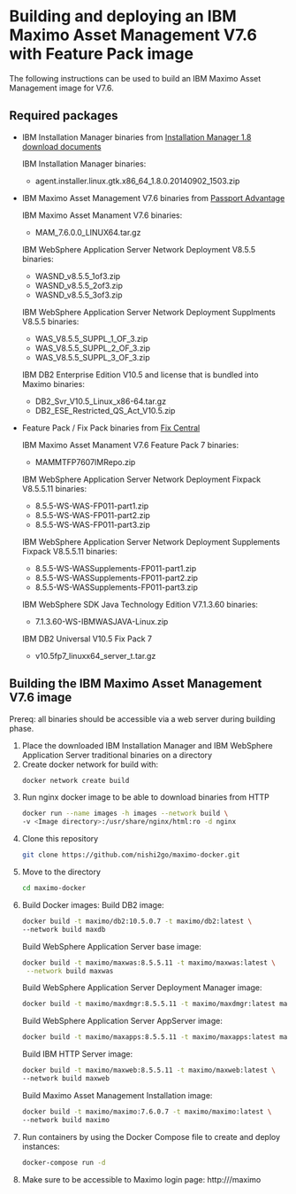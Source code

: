 # Building and deploying an IBM Maximo Asset Management V7.6 with Feature Pack image

The following instructions can be used to build an IBM Maximo Asset Management image for V7.6.

## Required packages

* IBM Installation Manager binaries from [Installation Manager 1.8 download documents](http://www-01.ibm.com/support/docview.wss?uid=swg24037640)

  IBM Installation Manager binaries:
  * agent.installer.linux.gtk.x86_64_1.8.0.20140902_1503.zip

* IBM Maximo Asset Management V7.6 binaries from [Passport Advantage](http://www-01.ibm.com/software/passportadvantage/pao_customer.html)

  IBM Maximo Asset Manament V7.6 binaries:
  * MAM_7.6.0.0_LINUX64.tar.gz

  IBM WebSphere Application Server Network Deployment V8.5.5 binaries:
  * WASND_v8.5.5_1of3.zip
  * WASND_v8.5.5_2of3.zip
  * WASND_v8.5.5_3of3.zip

  IBM WebSphere Application Server Network Deployment Supplments V8.5.5 binaries:
  * WAS_V8.5.5_SUPPL_1_OF_3.zip
  * WAS_V8.5.5_SUPPL_2_OF_3.zip
  * WAS_V8.5.5_SUPPL_3_OF_3.zip

  IBM DB2 Enterprise Edition V10.5 and license that is bundled into Maximo binaries:
  * DB2_Svr_V10.5_Linux_x86-64.tar.gz
  * DB2_ESE_Restricted_QS_Act_V10.5.zip

* Feature Pack / Fix Pack binaries from [Fix Central](http://www-933.ibm.com/support/fixcentral/)

  IBM Maximo Asset Manament V7.6 Feature Pack 7 binaries:
  * MAMMTFP7607IMRepo.zip

  IBM WebSphere Application Server Network Deployment Fixpack V8.5.5.11 binaries:
  * 8.5.5-WS-WAS-FP011-part1.zip
  * 8.5.5-WS-WAS-FP011-part2.zip
  * 8.5.5-WS-WAS-FP011-part3.zip

  IBM WebSphere Application Server Network Deployment Supplements Fixpack V8.5.5.11 binaries:
  * 8.5.5-WS-WASSupplements-FP011-part1.zip
  * 8.5.5-WS-WASSupplements-FP011-part2.zip
  * 8.5.5-WS-WASSupplements-FP011-part3.zip

  IBM WebSphere SDK Java Technology Edition V7.1.3.60 binaries:
  * 7.1.3.60-WS-IBMWASJAVA-Linux.zip

  IBM DB2 Universal V10.5 Fix Pack 7
  * v10.5fp7_linuxx64_server_t.tar.gz

## Building the IBM Maximo Asset Management V7.6 image

Prereq: all binaries should be accessible via a web server during building phase.

1. Place the downloaded IBM Installation Manager and IBM WebSphere Application Server traditional binaries on a directory
2. Create docker network for build with:
    ```bash
    docker network create build
    ```
3. Run nginx docker image to be able to download binaries from HTTP
    ```bash
    docker run --name images -h images --network build \
    -v <Image directory>:/usr/share/nginx/html:ro -d nginx
    ```
4. Clone this repository
    ```bash
    git clone https://github.com/nishi2go/maximo-docker.git
    ```
5. Move to the directory
    ```bash
    cd maximo-docker
    ```
6. Build Docker images:
    Build DB2 image:
    ```bash
    docker build -t maximo/db2:10.5.0.7 -t maximo/db2:latest \
    --network build maxdb
    ```
    Build WebSphere Application Server base image:
    ```bash
    docker build -t maximo/maxwas:8.5.5.11 -t maximo/maxwas:latest \
     --network build maxwas
    ```
    Build WebSphere Application Server Deployment Manager image:
    ```bash
    docker build -t maximo/maxdmgr:8.5.5.11 -t maximo/maxdmgr:latest maxdmgr
    ```
    Build WebSphere Application Server AppServer image:
    ```bash
    docker build -t maximo/maxapps:8.5.5.11 -t maximo/maxapps:latest maxapps
    ```
    Build IBM HTTP Server image:
    ```bash
    docker build -t maximo/maxweb:8.5.5.11 -t maximo/maxweb:latest \
    --network build maxweb
    ```
    Build Maximo Asset Management Installation image:
    ```bash
    docker build -t maximo/maximo:7.6.0.7 -t maximo/maximo:latest \
    --network build maximo
    ```
7. Run containers by using the Docker Compose file to create and deploy instances:
    ```bash
    docker-compose run -d
    ```
8. Make sure to be accessible to Maximo login page: http://<hostname>/maximo
